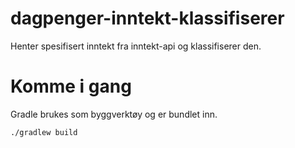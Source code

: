 # dagpenger-inntekt-klassifiserer
Henter spesifisert inntekt fra inntekt-api og klassifiserer den.

# Komme i gang

Gradle brukes som byggverktøy og er bundlet inn.

`./gradlew build`
